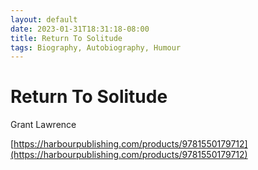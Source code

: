 ```yaml
---
layout: default
date: 2023-01-31T18:31:18-08:00
title: Return To Solitude
tags: Biography, Autobiography, Humour
---
```


# Return To Solitude

Grant Lawrence

[https://harbourpublishing.com/products/9781550179712](https://harbourpublishing.com/products/9781550179712)